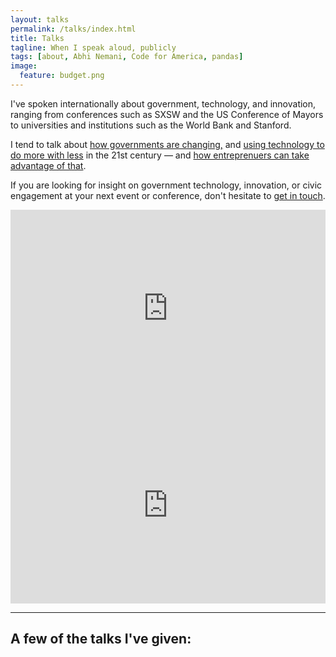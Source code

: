 ```yaml
---
layout: talks
permalink: /talks/index.html
title: Talks
tagline: When I speak aloud, publicly
tags: [about, Abhi Nemani, Code for America, pandas]
image:
  feature: budget.png
---
```


<p>I've spoken internationally about government, technology, and innovation, ranging from conferences such as SXSW and the US Conference of Mayors to universities and institutions such as the World Bank and Stanford.</p>
<p>I tend to talk about <a href="https://medium.com/civic-technology/government-is-what-you-make-of-it-d836a6a9353d#.30ist7dak" target="_blank"> how governments are changing,</a> and <a href="https://medium.com/civic-technology/the-open-data-ecosystem-cd7f1c13bc0f?source=latest---------4" target="_blank">using technology to do more with less</a> in the 21st century &#8212; and <a href="https://medium.com/civic-technology/disruption-as-a-public-service-a9de086b171f?source=latest---------2" target="_blank">how entreprenuers can take advantage of that</a>. </p> 
<p>If you are looking for insight on government technology, innovation, or civic engagement at your next event or conference, don't hesitate to <a href="mailto:abhi.nemani@gmail.com">get in touch</a>.</p>
<iframe width="100%" height="315" src="https://www.youtube.com/embed/Wgc_xkEw3zQ?t=319" frameborder="0" allow="accelerometer; autoplay; encrypted-media; gyroscope; picture-in-picture" allowfullscreen></iframe>
<br>
<iframe width="100%" height="315" src="https://www.youtube.com/embed/W6eBjFJHEkM" frameborder="0" allow="accelerometer; autoplay; encrypted-media; gyroscope; picture-in-picture" allowfullscreen></iframe>

<hr>
<a name="#talks"></a>

## A few of the talks I've given: ##
